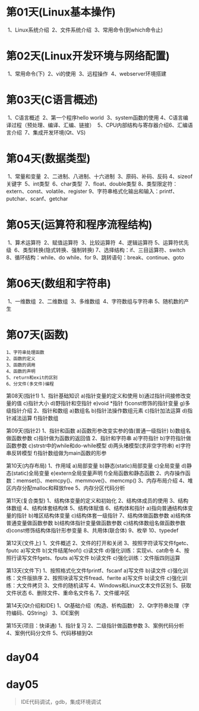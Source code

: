 # 第01天(Linux基本操作)

​	1、Linux系统介绍
​	2、文件系统介绍
​	3、常用命令(到which命令止)
​	

# 第02天(Linux开发环境与网络配置)

​	1、常用命令(下)
​	2、vi的使用
​	3、远程操作
​	4、webserver环境搭建
​	

# 第03天(C语言概述)

​	1、C语言概述
​	2、第一个程序hello world
​	3、system函数的使用
​	4、C语言编译过程（预处理、编译、汇编、链接）
​	5、CPU内部结构与寄存器介绍
​	6、汇编语言介绍
​	7、集成开发环境(Qt、VS)
​	
# 第04天(数据类型)
​	1、常量和变量
​	2、二进制、八进制、十六进制
​	3、原码、补码、反码
​	4、sizeof关键字
​	5、int类型
​	6、char类型
​	7、float、double类型
​	8、类型限定符：extern、const、volatile、register
​	9、字符串格式化输出和输入：printf、putchar、scanf、getchar
​	
# 第05天(运算符和程序流程结构)
​	1、算术运算符
​	2、赋值运算符
​	3、比较运算符
​	4、逻辑运算符
​	5、运算符优先级
​	6、类型转换(隐式转换、强制转换)
​	7、选择结构：if、三目运算符、switch
​	8、循环结构：while、do while、for
​	9、跳转语句：break、continue、goto
​	
# 第06天(数组和字符串)
​	1、一维数组
​	2、二维数组
​	3、多维数组
​	4、字符数组与字符串
​	5、随机数的产生

# 第07天(函数)
	1、字符串处理函数
	2、函数的定义
	3、函数的调用
	4、函数的声明
	5、return和exit的区别
	6、分文件(多文件)编程
	
第08天(指针1)
	1、指针基础知识
		a)指针变量的定义和使用
		b)通过指针间接修改变量的值
		c)指针大小
		d)野指针和空指针
		e)void *指针
		f)const修饰的指针变量
		g)多级指针介绍
	2、指针和数组
		a)数组名
		b)指针法操作数组元素
		c)指针加法运算
		d)指针减法运算
		f)指针数组
		
第09天(指针2)
	1、指针和函数
		a)函数形参改变实参的值(普通一级指针)
		b)数组名做函数参数
		c)指针做为函数的返回值
	2、指针和字符串
		a)字符指针
		b)字符指针做函数参数
		c)strstr中的while和do-while模型
		d)两头堵模型(求非空字符串)
		e)字符串反转模型
		f)指针数组做为main函数的形参
	
第10天(内存布局)
	1、作用域
		a)局部变量
		b)静态(static)局部变量
		c)全局变量
		d)静态(static)全局变量
		e)extern全局变量声明
		f)全局函数和静态函数
	2、内存操作函数：memset()、memcpy()、memmove()、memcmp()
	3、内存布局介绍
	4、堆区内存分配malloc和释放free
	5、内存分区代码分析
	
第11天(复合类型)
	1、结构体变量的定义和初始化
	2、结构体成员的使用
	3、结构体数组
	4、结构体套结构体
	5、结构体赋值
	6、结构体和指针
		a)指向普通结构体变量的指针
		b)堆区结构体变量
		c)结构体套一级指针
	7、结构体做函数参数
		a)结构体普通变量做函数参数
		b)结构体指针变量做函数参数
		c)结构体数组名做函数参数
		d)const修饰结构体指针形参变量
	8、共用体(联合体)
	9、枚举
	10、typedef

第12天(文件上)
	1、文件概述
	2、文件的打开和关闭
	3、按照字符读写文件fgetc、fputc
		a)写文件
		b)文件结尾feof()
		c)读文件
		d)强化训练：实现vi、cat命令
	4、按照行读写文件fgets、fputs
		a)写文件
		b)读文件
		c)强化训练：文件版四则运算

第13天(文件下)
	1、按照格式化文件fprintf、fscanf
		a)写文件
		b)读文件
		c)强化训练：文件版排序
	2、按照块读写文件fread、fwrite
		a)写文件
		b)读文件
		c)强化训练：大文件拷贝
	3、文件的随机读写
	4、Windows和Linux文本文件区别
	5、获取文件状态
	6、删除文件、重命名文件名
	7、文件缓冲区
	
第14天(Qt介绍和IDE)
	1、Qt基础介绍（构造、析构函数）
	2、Qt字符串处理（字符编码、QString）
	3、IDE案例
	
第15天(项目：快译通)
	1、指针复习
	2、二级指针做函数参数
	3、案例代码分析
	4、案例代码分文件
	5、代码移植到Qt
	
	

# day04



# day05



> IDE代码调试，gdb，集成环境调试